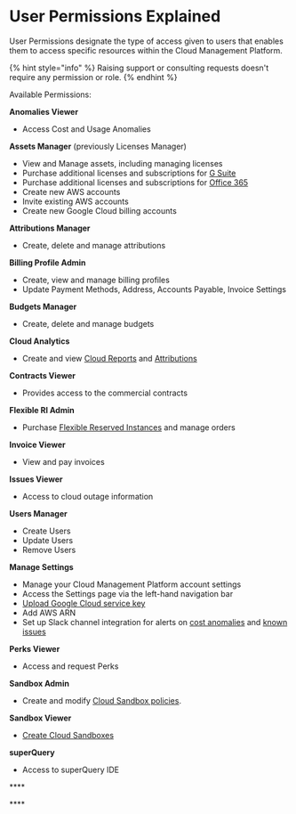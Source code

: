 # User Permissions Explained

User Permissions designate the type of access given to users that enables them to access specific resources within the Cloud Management Platform.

{% hint style="info" %}
Raising support or consulting requests doesn't require any permission or role. 
{% endhint %}

Available Permissions:

**Anomalies Viewer**

* Access Cost and Usage Anomalies

**Assets Manager** \(previously Licenses Manager\)

* View and Manage assets, including managing licenses
* Purchase additional licenses and subscriptions for [G Suite](../g-suite-and-workspace/purchasing-g-suite-licenses.md)
* Purchase additional licenses and subscriptions for [Office 365](../microsoft-office-365/purchasing-office-365-licenses.md)
* Create new AWS accounts
* Invite existing AWS accounts
* Create new Google Cloud billing accounts

**Attributions Manager**

* Create, delete and manage attributions

**Billing Profile Admin**

* Create, view and manage billing profiles
* Update Payment Methods, Address, Accounts Payable, Invoice Settings

**Budgets Manager**

* Create, delete and manage budgets

**Cloud Analytics**

* Create and view [Cloud Reports](../cloud-analytics/create-cloud-report.md) and [Attributions](../cloud-analytics/attributing-cloud-spend.md)

**Contracts Viewer**

* Provides access to the commercial contracts

**Flexible RI Admin**

* Purchase [Flexible Reserved Instances](../flexsave/overview.md) and manage orders

**Invoice Viewer**

* View and pay invoices

**Issues Viewer**

* Access to cloud outage information

**Users Manager**

* Create Users
* Update Users
* Remove Users

**Manage Settings**

* Manage your Cloud Management Platform account settings
* Access the Settings page via the left-hand navigation bar
* [Upload Google Cloud service key](../google-cloud/connect-google-cloud-service-account.md)
* Add AWS ARN
* Set up Slack channel integration for alerts on [cost anomalies](../anomaly-detection/cloud-anomalies.md) and [known issues](../tickets/cloud-infrastructure-known-issues.md)

**Perks Viewer**

* Access and request Perks

**Sandbox Admin**

* Create and modify [Cloud Sandbox policies](../cloud-sandbox-management/configuring-a-policy-for-sandbox-accounts.md).

**Sandbox Viewer**

* [Create Cloud Sandboxes](../cloud-sandbox-management/create-gcp-sandbox-accounts.md)

**superQuery**

* Access to superQuery IDE

\*\*\*\*

\*\*\*\*

